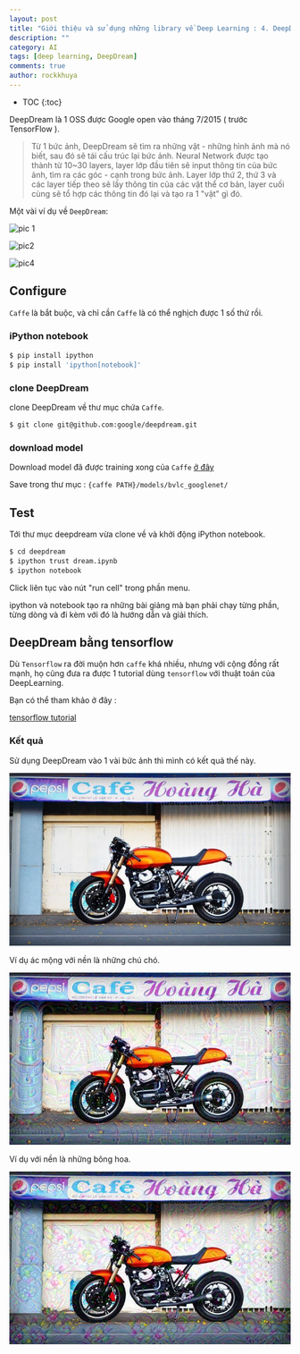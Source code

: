 ```yaml
---
layout: post
title: "Giới thiệu và sử dụng những library về Deep Learning : 4. DeepDream"
description: ""
category: AI
tags: [deep learning, DeepDream]
comments: true
author: rockkhuya
---
```

* TOC
{:toc}

DeepDream là 1 OSS được Google open vào tháng 7/2015 ( trước TensorFlow ). 

> Từ 1 bức ảnh, DeepDream sẽ tìm ra những vật - những hình ảnh mà nó biết, sau đó sẽ tái cấu trúc lại bức ảnh. 
> Neural Network được tạo thành từ 10~30 layers, layer lớp đầu tiên sẽ input thông tin của bức ảnh, tìm ra các góc - cạnh trong bức ảnh. Layer lớp thứ 2, thứ 3 và các layer tiếp theo sẽ lấy thông tin của các vật thể cơ bản, layer cuối cùng sẽ tổ hợp các thông tin đó lại và tạo ra 1 "vật" gì đó. 

Một vài ví dụ về `DeepDream`:

![pic 1](http://www.ucreative.com/wp-content/uploads/2015/07/4ZSWD4L-e1436336191130.jpg)

![pic2](http://i.telegraph.co.uk/multimedia/archive/03370/doge_3370416k.jpg)

![pic4](http://i.telegraph.co.uk/multimedia/archive/03370/magic_3370394k.jpg)

<!-- more -->


## Configure

`Caffe` là bắt buộc, và chỉ cần `Caffe` là có thể nghịch được 1 số thứ rồi. 

### iPython notebook

```bash
$ pip install ipython
$ pip install 'ipython[notebook]'
```

### clone DeepDream

clone DeepDream về thư mục chứa `Caffe`. 

```bash
$ git clone git@github.com:google/deepdream.git
```

### download model

Download model đã được training xong của `Caffe` [ở đây](http://dl.caffe.berkeleyvision.org/bvlc_googlenet.caffemodel)

Save trong thư mục : `{caffe PATH}/models/bvlc_googlenet/ `

## Test

Tới thư mục deepdream vừa clone về và khởi động iPython notebook.

```bash
$ cd deepdream
$ ipython trust dream.ipynb
$ ipython notebook
```

Click liên tục vào nút "run cell" trong phần menu. 

ipython và notebook tạo ra những bài giảng mà bạn phải chạy từng phần, từng dòng và đi kèm với đó là hướng dẫn và giải thích. 

## DeepDream bằng tensorflow

Dù `Tensorflow` ra đời muộn hơn `caffe` khá nhiều, nhưng với cộng đồng rất mạnh, họ cũng đưa ra được 1 tutorial dùng `tensorflow` với thuật toán của DeepLearning.

Bạn có thể tham khảo ở đây :

[tensorflow tutorial](https://github.com/tensorflow/tensorflow/tree/master/tensorflow/examples/tutorials/deepdream)

### Kết quả

Sử dụng DeepDream vào 1 vài bức ảnh thì mình có kết quả thế này.

![DeepDream-caferacer](/public/images/DeepDream-caferacer.jpg)

Ví dụ ác mộng với nền là những chú chó.

![DeepDream-caferacer-dog](/public/images/DeepDream-caferacer-dog.jpeg)

Ví dụ với nền là những bông hoa.

![DeepDream-caferacer-flow](/public/images/DeepDream-caferacer-flow.jpeg)
